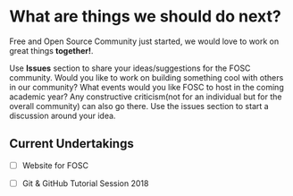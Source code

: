 # What are things we should do next?
Free and Open Source Community just started, we would love to work on great things __together!__. 
  
Use __Issues__ section to share your ideas/suggestions for the FOSC community. Would you like to work on building something cool with others in our community? What events would you like FOSC to host in the coming academic year? Any constructive criticism(not for an individual but for the overall community) can also go there. Use the issues section to start a discussion around your idea.

## Current Undertakings
- [ ] Website for FOSC
- [ ] Git & GitHub Tutorial Session 2018


